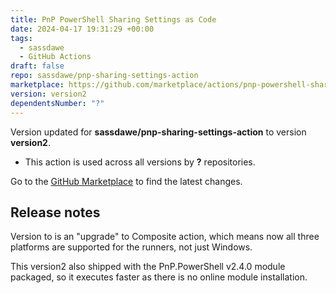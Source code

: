 ```yaml
---
title: PnP PowerShell Sharing Settings as Code
date: 2024-04-17 19:31:29 +00:00
tags:
  - sassdawe
  - GitHub Actions
draft: false
repo: sassdawe/pnp-sharing-settings-action
marketplace: https://github.com/marketplace/actions/pnp-powershell-sharing-settings-as-code
version: version2
dependentsNumber: "?"
---
```



Version updated for **sassdawe/pnp-sharing-settings-action** to version **version2**.
- This action is used across all versions by **?** repositories.

Go to the [GitHub Marketplace](https://github.com/marketplace/actions/pnp-powershell-sharing-settings-as-code) to find the latest changes.

## Release notes

Version to is an "upgrade" to Composite action, which means now all three platforms are supported for the runners, not just Windows.

This version2 also shipped with the PnP.PowerShell v2.4.0 module packaged, so it executes faster as there is no online module installation. 

